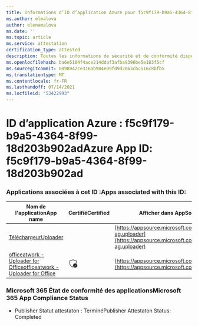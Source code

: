 ```yaml
---
title: Informations d’ID d’application Azure pour f5c9f179-b9a5-4364-8f99-18d203b902ad
ms.author: elmalova
author: elenamalova
ms.date: ''
ms.topic: article
ms.service: attestation
certification_type: attested
description: Toutes les informations de sécurité et de conformité disponibles pour f5c9f179-b9a5-4364-8f99-18d203b902ad.
ms.openlocfilehash: ba6e5184f4ace214ddaf3afba9396be5e183f5cf
ms.sourcegitcommit: 0098942ce316ab984e09fd9d2063cbc516c8bfb5
ms.translationtype: MT
ms.contentlocale: fr-FR
ms.lasthandoff: 07/14/2021
ms.locfileid: "53422993"
---
```

# <a name="azure-app-id-f5c9f179-b9a5-4364-8f99-18d203b902ad"></a><span data-ttu-id="837eb-103">ID d’application Azure : f5c9f179-b9a5-4364-8f99-18d203b902ad</span><span class="sxs-lookup"><span data-stu-id="837eb-103">Azure App ID: f5c9f179-b9a5-4364-8f99-18d203b902ad</span></span>


### <a name="apps-associated-with-this-id"></a><span data-ttu-id="837eb-104">Applications associées à cet ID :</span><span class="sxs-lookup"><span data-stu-id="837eb-104">Apps associated with this ID:</span></span>
| <span data-ttu-id="837eb-105">**Nom de l'application**</span><span class="sxs-lookup"><span data-stu-id="837eb-105">**App name**</span></span> | <span data-ttu-id="837eb-106">**Certifié**</span><span class="sxs-lookup"><span data-stu-id="837eb-106">**Certified**</span></span> | <span data-ttu-id="837eb-107">**Afficher dans AppSource**</span><span class="sxs-lookup"><span data-stu-id="837eb-107">**View in AppSource**</span></span> |
|-|-|-|
| [<span data-ttu-id="837eb-108">Téléchargeur</span><span class="sxs-lookup"><span data-stu-id="837eb-108">Uploader</span></span>](https://docs.microsoft.com/en-us/microsoft-365-app-certification/forward/officeatwork-ag.uploader) |  | [https://appsource.microsoft.com/product/office/officeatwork-ag.uploader](https://appsource.microsoft.com/product/office/officeatwork-ag.uploader) |
| [<span data-ttu-id="837eb-109">officeatwork - Uploader for Office</span><span class="sxs-lookup"><span data-stu-id="837eb-109">officeatwork - Uploader for Office</span></span>](https://docs.microsoft.com/en-us/microsoft-365-app-certification/forward/WA104381430) | <img alt="Certified application badge" src="../media/certified-badge.png" height="25" width="25" /> | [https://appsource.microsoft.com/product/office/WA104381430](https://appsource.microsoft.com/product/office/WA104381430) |

### <a name="microsoft-365-app-compliance-status"></a><span data-ttu-id="837eb-110">Microsoft 365 État de conformité des applications</span><span class="sxs-lookup"><span data-stu-id="837eb-110">Microsoft 365 App Compliance Status</span></span>
- <span data-ttu-id="837eb-111">Publisher Statut attestaton : Terminé</span><span class="sxs-lookup"><span data-stu-id="837eb-111">Publisher Attestaton Status: Completed</span></span>
